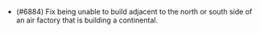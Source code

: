 - (#6884) Fix being unable to build adjacent to the north or south side of an air factory that is building a continental.
